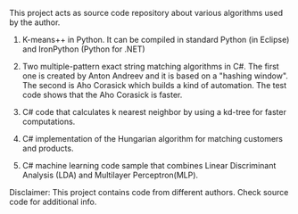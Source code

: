 This project acts as source code repository about various algorithms used by the author.

1. K-means++ in Python. It can be compiled in standard Python (in Eclipse) and IronPython (Python for .NET)

2. Two multiple-pattern exact string matching algorithms in C#. The first one is created by Anton Andreev and it is based on a "hashing window". The second is Aho Corasick which builds a kind of automation. The test code shows that the Aho Corasick is faster.

3. C# code that calculates k nearest neighbor by using a kd-tree for faster computations.

4. C# implementation of the Hungarian algorithm for matching customers and products.

5. C# machine learning code sample that combines Linear Discriminant Analysis (LDA) and Multilayer Perceptron(MLP).


Disclaimer:
This project contains code from different authors. Check source code for additional info.